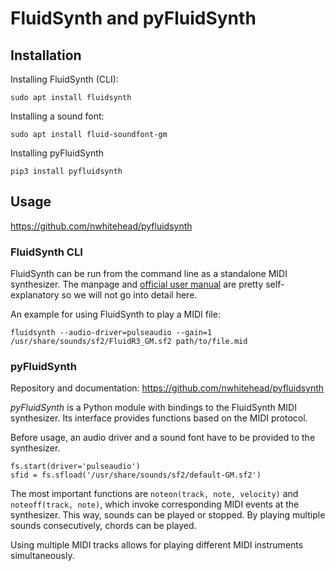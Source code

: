 # FluidSynth and pyFluidSynth

## Installation

Installing FluidSynth (CLI):

```
sudo apt install fluidsynth
```

Installing a sound font:

```
sudo apt install fluid-soundfont-gm
```

Installing pyFluidSynth

```
pip3 install pyfluidsynth
```

## Usage

https://github.com/nwhitehead/pyfluidsynth

### FluidSynth CLI

FluidSynth can be run from the command line as a standalone MIDI synthesizer.
The manpage and [official user manual](https://github.com/FluidSynth/fluidsynth/wiki/UserManual) are pretty self-explanatory so we will not go into detail here.

An example for using FluidSynth to play a MIDI file:

```
fluidsynth --audio-driver=pulseaudio --gain=1 /usr/share/sounds/sf2/FluidR3_GM.sf2 path/to/file.mid
```

### pyFluidSynth

Repository and documentation: <https://github.com/nwhitehead/pyfluidsynth>

*pyFluidSynth* is a Python module with bindings to the FluidSynth MIDI synthesizer.
Its interface provides functions based on the MIDI protocol.

Before usage, an audio driver and a sound font have to be provided to the synthesizer.

```
fs.start(driver='pulseaudio')
sfid = fs.sfload('/usr/share/sounds/sf2/default-GM.sf2')
```

The most important functions are `noteon(track, note, velocity)` and `noteoff(track, note)`, which invoke corresponding MIDI events at the synthesizer.
This way, sounds can be played or stopped.
By playing multiple sounds consecutively, chords can be played.

Using multiple MIDI tracks allows for playing different MIDI instruments simultaneously.
